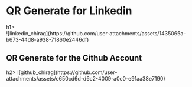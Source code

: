 <h1>QR Generate for Linkedin</h1>h1> <br>
![linkedin_chirag](https://github.com/user-attachments/assets/1435065a-b673-44d8-a938-71860e2446df)


<h2>QR Generate for the Github Account</h2>h2>
![github_chirag](https://github.com/user-attachments/assets/c650cd6d-d6c2-4009-a0c0-e91aa38e7190)
